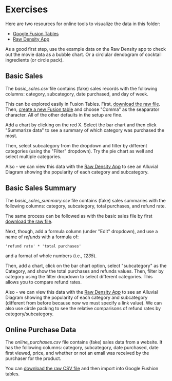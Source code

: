 # Exercises
Here are two resources for online tools to visualize the data in this folder:
* [Google Fusion Tables](http://www.google.com/drive/apps.html#fusiontables)
* [Raw Density App](http://app.raw.densitydesign.org/#/)

As a good first step, use the example data on the Raw Density app to check out the movie data as a bubble chart.  Or a circlular dendogram of cocktail ingredients (or circle pack).

## Basic Sales
The *basic_sales.csv* file contains (fake) sales records with the following columns: category, subcategory, date purchased, and day of week.

This can be explored easily in Fusion Tables.  First, [download the raw file](https://raw2.github.com/bmuller/GADataViz/master/data/basic_sales.csv).  Then, [create a new Fusion table](http://www.google.com/drive/apps.html#fusiontables) and choose "Comma" as the seaparator character.  All of the other defaults in the setup are fine.

Add a chart by clicking on the red X.  Select the bar chart and then click "Summarize data" to see a summary of which category was purchased the most.

Then, select subcategory from the dropdown and filter by different categories (using the "Filter" dropdown).  Try the pie chart as well and select multiple categories.

Also - we can view this data with the [Raw Density App](http://app.raw.densitydesign.org/#/) to see an Alluvial Diagram showing the popularity of each category and subcategory.

## Basic Sales Summary
The *basic_sales_summary.csv* file contains (fake) sales summaries with the following columns: category, subcategory, total purchases, and refund rate.

The same process can be followed as with the basic sales file by first [download the raw file](https://raw2.github.com/bmuller/GADataViz/master/data/basic_sales_summary.csv).

Next, though, add a formula column (under "Edit" dropdown), and use a name of *refunds* with a formula of:

    'refund rate' * 'total purchases'

and a format of whole numbers (i.e., *1235*).

Then, add a chart, click on the bar chart option, select "subcategory" as the Category, and show the total purchases and refunds values.  Then, filter by category using the filter dropdown to select different categories.  This allows you to compare refund rates.

Also - we can view this data with the [Raw Density App](http://app.raw.densitydesign.org/#/) to see an Alluvial Diagram showing the popularity of each category and subcategory (different from before because now we must specify a link value).  We can also use circle packing to see the relative comparisons of refund rates by category/subcategory.

## Online Purchase Data
The *online_purchases.csv* file contains (fake) sales data from a website.  It has the following columns: category, subcategory, date purchased, date first viewed, price, and whether or not an email was received by the purchaser for the product.

You can [download the raw CSV file](https://raw2.github.com/bmuller/GADataViz/master/data/online_purchases.csv) and then import into Google Fushion tables.